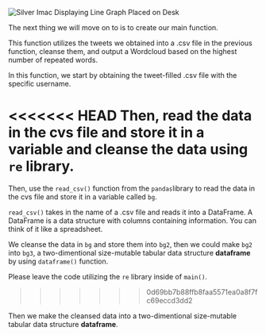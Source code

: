 <!--title={Cleansing Tweets}-->

![Silver Imac Displaying Line Graph Placed on Desk](https://images.pexels.com/photos/572056/pexels-photo-572056.jpeg?auto=compress&cs=tinysrgb&h=750&w=1260)

The next thing we will move on to is to create our main function. 

This function utilizes the tweets we obtained into a .csv file in the previous function, cleanse them, and output a Wordcloud based on the highest number of repeated words.

In this function, we start by obtaining the tweet-filled .csv file with the specific username.

<<<<<<< HEAD
Then, read the data in the cvs file and store it in a variable and cleanse the data using `re` library.
=======

Then, use the `read_csv()` function from the `pandas`library to read the data in the cvs file and store it in a variable called `bg`.

`read_csv()` takes in the name of a .csv file and reads it into a DataFrame. A DataFrame is a data structure with columns containing information. You can think of it like a spreadsheet.

We cleanse the data in `bg` and store them into `bg2`, then we could make `bg2` into `bg3`, a two-dimentional size-mutable tabular data structure **dataframe** by using `dataframe()` function.


Please leave the code utilizing the `re` library inside of `main()`.
>>>>>>> 0d69bb7b88ffb8faa5571ea0a8f7fc69eccd3dd2

Then we make the cleansed data into a two-dimentional size-mutable tabular data structure **dataframe**.
